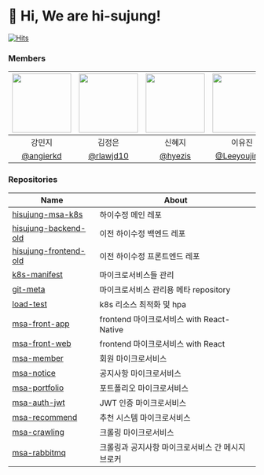 # 👋 Hi, We are hi-sujung!

[![Hits](https://hits.seeyoufarm.com/api/count/incr/badge.svg?url=https%3A%2F%2Fgithub.com%2Fhi-sujung%2F.github&count_bg=%23BA6BC4&title_bg=%23555555&icon=github.svg&icon_color=%23E7E7E7&title=hits&edge_flat=false)](https://hits.seeyoufarm.com)

### Members
| <img src="https://github.com/user-attachments/assets/df97272c-a722-4717-a820-c851ed77763c" width="120"/> | <img src="https://github.com/user-attachments/assets/00465f57-b84d-446a-8377-132b98938d5d" width="120"/> | <img src="https://github.com/user-attachments/assets/cc6cc178-9022-465e-9cc2-79ec7e044e0b" width="120"/> | <img src="https://github.com/user-attachments/assets/7114a84d-4337-43fb-8b16-c1a6d998dc18" width="120"/> |  <img src="https://github.com/user-attachments/assets/1bdf080d-6e4b-4649-9f8e-a44c2607e759" width="120"/> | <img src="https://github.com/user-attachments/assets/52b11e17-49b1-4b5f-a886-82fd51181433" width="120"/> |
|:----------------------------------------:|:---:|:---:|:---:|:---:|:---:|
|  강민지 | 김정은 | 신혜지 | 이유진 | 임수현(Lead) | 조은재 |
| [@angierkd](https://github.com/angierkd) | [@rlawjd10](https://github.com/rlawjd10) | [@hyezis](https://github.com/hyezis) | [@Leeyoujin00](https://github.com/Leeyoujin00) | [@suhyenim](https://github.com/suhyenim) | [@EunjaeJo](https://github.com/EunjaeJo) |


### Repositories
| Name                                                                          | About        |
|-------------------------------------------------------------------------------|--------------|
| [hisujung-msa-k8s](https://github.com/hi-sujung/hisujung-msa-k8s)             | 하이수정 메인 레포 |
| [hisujung-backend-old](https://github.com/hi-sujung/hisujung-backend-old)     | 이전 하이수정 백엔드 레포 |
| [hisujung-frontend-old](https://github.com/hi-sujung/hisujung-frontend-old)   | 이전 하이수정 프론트엔드 레포 |
| [k8s-manifest](https://github.com/hi-sujung/k8s-manifest)                     | 마이크로서비스들 관리 |
| [git-meta](https://github.com/hi-sujung/git-meta)                             | 마이크로서비스 관리용 메타 repository |
| [load-test](https://github.com/hi-sujung/load-test)                           | k8s 리소스 최적화 및 hpa |
| [msa-front-app](https://github.com/hi-sujung/msa-front-app)                   | frontend 마이크로서비스 with React-Native |
| [msa-front-web](https://github.com/hi-sujung/msa-front-web)                   | frontend 마이크로서비스 with React |
| [msa-member](https://github.com/hi-sujung/msa-member)                         | 회원 마이크로서비스 |
| [msa-notice](https://github.com/hi-sujung/msa-notice)                         | 공지사항 마이크로서비스 |
| [msa-portfolio](https://github.com/hi-sujung/msa-portfolio)                   | 포트폴리오 마이크로서비스 |
| [msa-auth-jwt](https://github.com/hi-sujung/msa-auth-jwt)                     | JWT 인증 마이크로서비스 |
| [msa-recommend](https://github.com/hi-sujung/msa-recommend)                   | 추천 시스템 마이크로서비스 |
| [msa-crawling](https://github.com/hi-sujung/msa-crawling)                     | 크롤링 마이크로서비스 |
| [msa-rabbitmq](https://github.com/hi-sujung/msa-rabbitmq)                     | 크롤링과 공지사항 마이크로서비스 간 메시지 브로커 |





